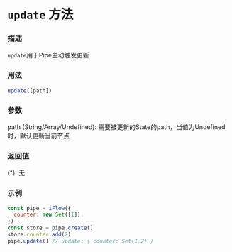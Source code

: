 # `update` 方法

### 描述
`update`用于Pipe主动触发更新

### 用法
```javascript
update([path])
```

### 参数
path (String/Array/Undefined): 需要被更新的State的path，当值为Undefined时，默认更新当前节点

### 返回值
(*): 无

### 示例
```javascript
const pipe = iFlow({
  counter: new Set([1]),
})
const store = pipe.create()
store.counter.add(2)
pipe.update() // update: { counter: Set(1,2) }
```
